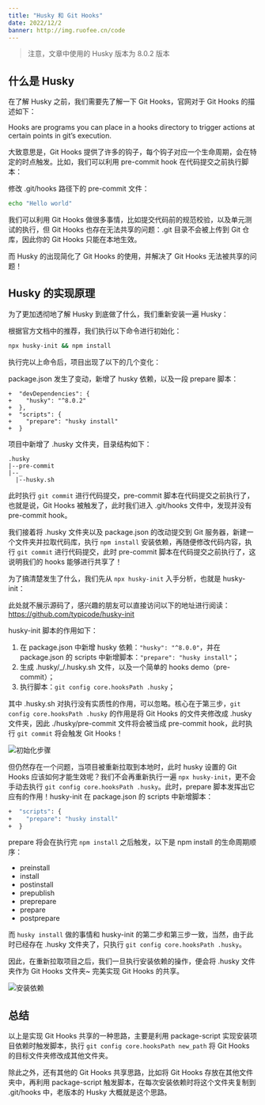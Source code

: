 ```yaml
---
title: "Husky 和 Git Hooks"
date: 2022/12/2
banner: http://img.ruofee.cn/code
---
```


> 注意，文章中使用的 Husky 版本为 8.0.2 版本

## 什么是 Husky

在了解 Husky 之前，我们需要先了解一下 Git Hooks，官网对于 Git Hooks 的描述如下：

Hooks are programs you can place in a hooks directory to trigger actions at certain points in git’s execution.

大致意思是，Git Hooks 提供了许多的钩子，每个钩子对应一个生命周期，会在特定的时点触发。比如，我们可以利用 pre-commit hook 在代码提交之前执行脚本：

修改 .git/hooks 路径下的 pre-commit 文件：

```bash
echo "Hello world"
```

我们可以利用 Git Hooks 做很多事情，比如提交代码前的规范校验，以及单元测试的执行，但 Git Hooks 也存在无法共享的问题：.git 目录不会被上传到 Git 仓库，因此你的 Git Hooks 只能在本地生效。

而 Husky 的出现简化了 Git Hooks 的使用，并解决了 Git Hooks 无法被共享的问题！

## Husky 的实现原理

为了更加透彻地了解 Husky 到底做了什么，我们重新安装一遍 Husky：

根据官方文档中的推荐，我们执行以下命令进行初始化：

```bash
npx husky-init && npm install
```

执行完以上命令后，项目出现了以下的几个变化：

package.json 发生了变动，新增了 husky 依赖，以及一段 prepare 脚本：

```base
+  "devDependencies": {
+    "husky": "^8.0.2"
+  },
+  "scripts": {
+    "prepare": "husky install"
+  }
```

项目中新增了 .husky 文件夹，目录结构如下：

```
.husky
|--pre-commit
|--_
  |--husky.sh
```

此时执行 `git commit` 进行代码提交，pre-commit 脚本在代码提交之前执行了，也就是说，Git Hooks 被触发了，此时我们进入 .git/hooks 文件中，发现并没有 pre-commit hook。

我们接着将 .husky 文件夹以及 package.json 的改动提交到 Git 服务器，新建一个文件夹并拉取代码库，执行 `npm install` 安装依赖，再随便修改代码内容，执行 `git commit` 进行代码提交，此时 pre-commit 脚本在代码提交之前执行了，这说明我们的 hooks 能够进行共享了！

为了搞清楚发生了什么，我们先从 `npx husky-init` 入手分析，也就是 husky-init：

此处就不展示源码了，感兴趣的朋友可以直接访问以下的地址进行阅读：https://github.com/typicode/husky-init

husky-init 脚本的作用如下：

1. 在 package.json 中新增 husky 依赖：`"husky": "^8.0.0"`，并在 package.json 的 scripts 中新增脚本：`"prepare": "husky install"`；
2. 生成 .husky/_/.husky.sh 文件，以及一个简单的 hooks demo（pre-commit）；
3. 执行脚本：`git config core.hooksPath .husky`；

其中 .husky.sh 对执行没有实质性的作用，可以忽略。核心在于第三步，`git config core.hooksPath .husky` 的作用是将 Git Hooks 的文件夹修改成 .husky 文件夹，因此 ./husky/pre-commit 文件将会被当成 pre-commit hook，此时执行 `git commit` 将会触发 Git Hooks！

![初始化步骤](http://img.ruofee.cn/1669966201265.jpg)

但仍然存在一个问题，当项目被重新拉取到本地时，此时 husky 设置的 Git Hooks 应该如何才能生效呢？我们不会再重新执行一遍 `npx husky-init`，更不会手动去执行 `git config core.hooksPath .husky`。此时，prepare 脚本发挥出它应有的作用！husky-init 在 package.json 的 scripts 中新增脚本：

```bash
+  "scripts": {
+    "prepare": "husky install"
+  }
```

prepare 将会在执行完 `npm install` 之后触发，以下是 npm install 的生命周期顺序：

- preinstall
- install
- postinstall
- prepublish
- preprepare
- prepare
- postprepare

而 `husky install` 做的事情和 husky-init 的第二步和第三步一致，当然，由于此时已经存在 .husky 文件夹了，只执行 `git config core.hooksPath .husky`。

因此，在重新拉取项目之后，我们一旦执行安装依赖的操作，便会将 .husky 文件夹作为 Git Hooks 文件夹~ 完美实现 Git Hooks 的共享。

![安装依赖](http://img.ruofee.cn/1669966329813.jpg)

## 总结

以上是实现 Git Hooks 共享的一种思路，主要是利用 package-script 实现安装项目依赖时触发脚本，执行 `git config core.hooksPath new_path` 将 Git Hooks 的目标文件夹修改成其他文件夹。

除此之外，还有其他的 Git Hooks 共享思路，比如将 Git Hooks 存放在其他文件夹中，再利用 package-script 触发脚本，在每次安装依赖时将这个文件夹复制到 .git/hooks 中，老版本的 Husky 大概就是这个思路。
